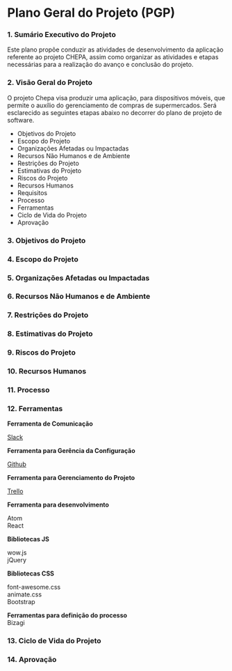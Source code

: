 # Plano Geral do Projeto (PGP)

### 1. Sumário Executivo do Projeto
Este plano propõe conduzir as atividades de desenvolvimento da aplicação referente ao projeto CHEPA, assim como organizar as atividades e etapas necessárias para a realização do avanço e conclusão do projeto.

### 2. Visão Geral do Projeto
O projeto Chepa visa produzir uma aplicação, para dispositivos móveis, que permite o auxílio do gerenciamento de compras de supermercados.
Será esclarecido as seguintes etapas abaixo no decorrer do plano de projeto de software.

* Objetivos do Projeto
* Escopo do Projeto
* Organizações Afetadas ou Impactadas
* Recursos Não Humanos e de Ambiente
* Restrições do Projeto
* Estimativas do Projeto
* Riscos do Projeto
* Recursos Humanos
* Requisitos
* Processo
* Ferramentas
* Ciclo de Vida do Projeto
* Aprovação

### 3. Objetivos do Projeto

### 4. Escopo do Projeto

### 5. Organizações Afetadas ou Impactadas

### 6. Recursos Não Humanos e de Ambiente

### 7. Restrições do Projeto

### 8. Estimativas do Projeto

### 9. Riscos do Projeto

### 10. Recursos Humanos

### 11. Processo

### 12. Ferramentas

**Ferramenta de Comunicação**   

[Slack](https://trabalhoses20172.slack.com/)    

**Ferramenta para Gerência da Configuração**    

[Github](https://github.com/Caua539/chepa)  

**Ferramenta para Gerenciamento do Projeto**  

[Trello](https://trello.com/b/b9pFj8Gq)  

**Ferramenta para desenvolvimento**  

Atom  
React  

**Bibliotecas JS**  

wow.js  
jQuery  

**Bibliotecas CSS**  

font-awesome.css  
animate.css  
Bootstrap  

**Ferramentas para definição do processo**  
Bizagi  

  
### 13. Ciclo de Vida do Projeto

### 14. Aprovação
